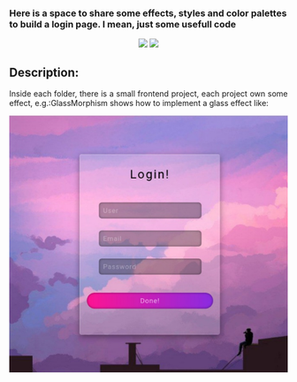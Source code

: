 <h3> Here is a space to share some effects, styles and color palettes to build a login page. I mean, just some usefull code</h3> 

<p align="center">
  <img src="https://img.shields.io/static/v1?label=<>&message=<HTML>&color=<orange>"/>
   <img src="https://img.shields.io/static/v1?label=<>&message=<CSS>&color=<red>"/>

</p>

## Description:

<p align="justify">
  Inside each folder, there is a small frontend project, each project own some effect, e.g.:GlassMorphism shows how to implement a glass effect like: 
</p>

![alt text](https://github.com/gabrieldasneves/HandsOnLoginPages/blob/main/assets/ex.jpeg)

